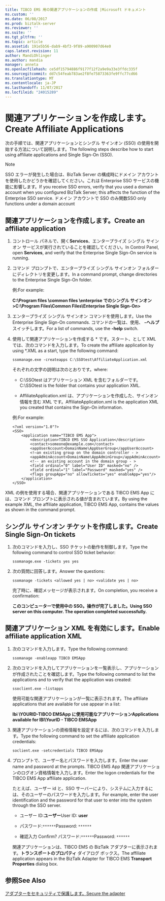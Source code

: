 ```yaml
---
title: TIBCO EMS 用の関連アプリケーションの作成 |Microsoft ドキュメント
ms.custom: ''
ms.date: 06/08/2017
ms.prod: biztalk-server
ms.reviewer: ''
ms.suite: ''
ms.tgt_pltfrm: ''
ms.topic: article
ms.assetid: 191e5b56-dab9-4bf3-9f89-a900907d64e0
caps.latest.revision: 11
author: MandiOhlinger
ms.author: mandia
manager: anneta
ms.openlocfilehash: ce5df15794886f9177f12f2a9e9a33e3ffdc335f
ms.sourcegitcommit: dd7c54feab783ae2f8fe75873363fe9ffc77cd66
ms.translationtype: MT
ms.contentlocale: ja-JP
ms.lasthandoff: 11/07/2017
ms.locfileid: "24015289"
---
```

# <a name="create-affiliate-applications"></a><span data-ttu-id="6415b-102">関連アプリケーションを作成します。</span><span class="sxs-lookup"><span data-stu-id="6415b-102">Create Affiliate Applications</span></span>
<span data-ttu-id="6415b-103">次の手順では、関連アプリケーションとシングル サインオン (SSO) の使用を開始する方法について説明します。</span><span class="sxs-lookup"><span data-stu-id="6415b-103">The following steps describe how to start using affiliate applications and Single Sign-On (SSO).</span></span>  
  
> [!NOTE]
>  <span data-ttu-id="6415b-104">SSO エラーが発生した場合は、BizTalk Server の構成時にドメイン アカウントを使用したかどうかを確認してください。これは Enterprise SSO サービスの機能に影響します。</span><span class="sxs-lookup"><span data-stu-id="6415b-104">If you receive SSO errors, verify that you used a domain account when you configured BizTalk Server; this affects the function of the Enterprise SSO service.</span></span> <span data-ttu-id="6415b-105">ドメイン アカウントで SSO のみ関数</span><span class="sxs-lookup"><span data-stu-id="6415b-105">SSO only functions under a domain account</span></span>  
  
## <a name="create-an-affiliate-application"></a><span data-ttu-id="6415b-106">関連アプリケーションを作成します。</span><span class="sxs-lookup"><span data-stu-id="6415b-106">Create an affiliate application</span></span>  
  
1.  <span data-ttu-id="6415b-107">コントロール パネルで、開く**Services**、エンタープライズ シングル サインオン サービスが実行されていることを確認してください。</span><span class="sxs-lookup"><span data-stu-id="6415b-107">In Control Panel, open **Services**, and verify that the Enterprise Single Sign-On service is running.</span></span>  
  
2.  <span data-ttu-id="6415b-108">コマンド プロンプトで、エンタープライズ シングル サインオン フォルダーにディレクトリを変更します。</span><span class="sxs-lookup"><span data-stu-id="6415b-108">In a command prompt, change directories to the Enterprise Single Sign-On folder.</span></span>  
  
     <span data-ttu-id="6415b-109">例:</span><span class="sxs-lookup"><span data-stu-id="6415b-109">For example:</span></span>  
  
     <span data-ttu-id="6415b-110">**C:\Program files \common files \enterprise でのシングル サインオン >**</span><span class="sxs-lookup"><span data-stu-id="6415b-110">**C:\Program Files\Common Files\Enterprise Single Sign-On>**</span></span>  
  
3.  <span data-ttu-id="6415b-111">エンタープライズ シングル サインオン コマンドを使用します。</span><span class="sxs-lookup"><span data-stu-id="6415b-111">Use the Enterprise Single Sign-On commands.</span></span> <span data-ttu-id="6415b-112">コマンドの一覧は、使用、 **-ヘルプ**スイッチします。</span><span class="sxs-lookup"><span data-stu-id="6415b-112">For a list of commands, use the **-help** switch.</span></span>  
  
4.  <span data-ttu-id="6415b-113">使用して関連アプリケーションを作成する \* です。スタート、として XML では、次のコマンドを入力します。</span><span class="sxs-lookup"><span data-stu-id="6415b-113">To create the affiliate application by using \*.XML as a start, type the following command:</span></span>  
  
     `ssomanage.exe -createapps C:\SSOtest\AffiliateApplication.xml`  
  
     <span data-ttu-id="6415b-114">それぞれの文字の説明は次のとおりです。</span><span class="sxs-lookup"><span data-stu-id="6415b-114">where:</span></span>  
  
    -   <span data-ttu-id="6415b-115">C:\SSOtest はアプリケーション XML を含むフォルダーです。</span><span class="sxs-lookup"><span data-stu-id="6415b-115">C:\SSOtest is the folder that contains your application XML.</span></span>  
  
    -   <span data-ttu-id="6415b-116">AffiliateApplication.xml は、アプリケーションを作成した、サインオン情報を含む XML です。</span><span class="sxs-lookup"><span data-stu-id="6415b-116">AffiliateApplication.xml is the application XML you created that contains the Sign-On information.</span></span>  
  
     <span data-ttu-id="6415b-117">例:</span><span class="sxs-lookup"><span data-stu-id="6415b-117">For example:</span></span>  
  
    ```  
    <?xml version="1.0"?>  
    <SSO>  
        <application name="TIBCO EMS App">  
            <description>TIBCO EMS SSO Application</description>  
            <contact>someone@example.com</contact>  
            <appUserAccount>DomainName\AppUserGroup</appUserAccount>  
            <!—an existing group on the domain controller - >   
            <appAdminAccount>DomainName\AppAdminGroup</appAdminAccount>  
            <!-- an existing account in the domain group - >   
            <field ordinal="0" label="User ID" masked="no" />  
            <field ordinal="1" label="Password" masked="yes" />  
            <flags groupApp="no" allowTickets="yes" enableApp="yes"/>  
        </application>  
    </SSO>  
    ```  
  
 <span data-ttu-id="6415b-118">XML の例を使用する場合、関連アプリケーションである TIBCO EMS App には、コマンド プロンプトに表示される値が含まれています。</span><span class="sxs-lookup"><span data-stu-id="6415b-118">By using the example XML, the affiliate application, TIBCO EMS App, contains the values as shown in the command prompt.</span></span>  
  
## <a name="create-single-sign-on-tickets"></a><span data-ttu-id="6415b-119">シングル サインオン チケットを作成します。</span><span class="sxs-lookup"><span data-stu-id="6415b-119">Create Single Sign-On tickets</span></span>  
  
1.  <span data-ttu-id="6415b-120">次のコマンドを入力し、SSO チケットの動作を制御します。</span><span class="sxs-lookup"><span data-stu-id="6415b-120">Type the following command to control SSO ticket behavior:</span></span>  
  
     `ssomanage.exe -tickets yes yes`  
  
2.  <span data-ttu-id="6415b-121">次の質問に回答します。</span><span class="sxs-lookup"><span data-stu-id="6415b-121">Answer the questions:</span></span>  
  
     `ssomanage -tickets <allowed yes | no> <validate yes | no>`  
  
     <span data-ttu-id="6415b-122">完了時に、確認メッセージが表示されます。</span><span class="sxs-lookup"><span data-stu-id="6415b-122">On completion, you receive a confirmation:</span></span>  
  
     <span data-ttu-id="6415b-123">**このコンピューターで使用中の SSO。操作が完了しました。**</span><span class="sxs-lookup"><span data-stu-id="6415b-123">**Using SSO server on this computer. The operation completed successfully.**</span></span>  
  
## <a name="enable-affiliate-application-xml"></a><span data-ttu-id="6415b-124">関連アプリケーション XML を有効にします。</span><span class="sxs-lookup"><span data-stu-id="6415b-124">Enable affiliate application XML</span></span>  
  
1.  <span data-ttu-id="6415b-125">次のコマンドを入力します。</span><span class="sxs-lookup"><span data-stu-id="6415b-125">Type the following command:</span></span>  
  
     `ssomanage -enableapp TIBCO EMSApp`  
  
2.  <span data-ttu-id="6415b-126">次のコマンドを入力してアプリケーションを一覧表示し、アプリケーションが作成されたことを確認します。</span><span class="sxs-lookup"><span data-stu-id="6415b-126">Type the following command to list the applications and to verify that the application was created:</span></span>  
  
     `ssoclient.exe –listapps`  
  
     <span data-ttu-id="6415b-127">使用可能な関連アプリケーションが一覧に表示されます。</span><span class="sxs-lookup"><span data-stu-id="6415b-127">The affiliate applications that are available for use appear in a list:</span></span>  
  
     <span data-ttu-id="6415b-128">**Ibi \YOURID-TIBCO EMSApp に使用可能なアプリケーション**</span><span class="sxs-lookup"><span data-stu-id="6415b-128">**Applications available for IBI\YourID - TIBCO EMSApp**</span></span>  
  
3.  <span data-ttu-id="6415b-129">関連アプリケーションの資格情報を設定するには、次のコマンドを入力します。</span><span class="sxs-lookup"><span data-stu-id="6415b-129">Type the following command to set the affiliate application credentials:</span></span>  
  
     `soclient.exe -setcredentials TIBCO EMSApp`  
  
4.  <span data-ttu-id="6415b-130">プロンプトで、ユーザー名とパスワードを入力します。</span><span class="sxs-lookup"><span data-stu-id="6415b-130">Enter the user name and password at the prompts.</span></span> <span data-ttu-id="6415b-131">TIBCO EMS App 関連アプリケーションのログオン資格情報を入力します。</span><span class="sxs-lookup"><span data-stu-id="6415b-131">Enter the logon credentials for the TIBCO EMS App affiliate application.</span></span>  
  
     <span data-ttu-id="6415b-132">たとえば、ユーザー id と、SSO サーバーにより、システムに入力するには、そのユーザーのパスワードを入力します。</span><span class="sxs-lookup"><span data-stu-id="6415b-132">For example, enter the user identification and the password for that user to enter into the system through the SSO server.</span></span>  
  
    -   <span data-ttu-id="6415b-133">ユーザー ID:**ユーザー**</span><span class="sxs-lookup"><span data-stu-id="6415b-133">User ID: **user**</span></span>  
  
    -   <span data-ttu-id="6415b-134">パスワード:`******`</span><span class="sxs-lookup"><span data-stu-id="6415b-134">Password: `******`</span></span>  
  
    -   <span data-ttu-id="6415b-135">確認入力 </span><span class="sxs-lookup"><span data-stu-id="6415b-135">Confirm?</span></span> <span data-ttu-id="6415b-136">パスワード:`******`</span><span class="sxs-lookup"><span data-stu-id="6415b-136">Password: `******`</span></span>  
  
     <span data-ttu-id="6415b-137">関連アプリケーションは、TIBCO EMS の BizTalk アダプターに表示されます。**トランスポートのプロパティ** ダイアログ ボックス。</span><span class="sxs-lookup"><span data-stu-id="6415b-137">The affiliate application appears in the BizTalk Adapter for TIBCO EMS **Transport Properties** dialog box.</span></span>  
  
## <a name="see-also"></a><span data-ttu-id="6415b-138">参照</span><span class="sxs-lookup"><span data-stu-id="6415b-138">See Also</span></span>  
[<span data-ttu-id="6415b-139">アダプターをセキュリティで保護します。</span><span class="sxs-lookup"><span data-stu-id="6415b-139">Secure the adapter</span></span>](../core/security-in-biztalk-adapter-for-tibco-ems.md)